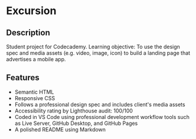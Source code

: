 # Excursion

## Description

Student project for Codecademy. Learning objective: To use the design spec and media assets (e.g. video, image, icon) to build a landing page that advertises a mobile app.

## Features

- Semantic HTML
- Responsive CSS
- Follows a professional design spec and includes client's media assets
- Accessibility rating by Lighthouse audit: 100/100
- Coded in VS Code using professional development workflow tools such as Live Server, GitHub Desktop, and GitHub Pages
- A polished README using Markdown
